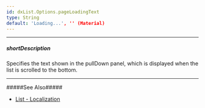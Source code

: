 ```yaml
---
id: dxList.Options.pageLoadingText
type: String
default: 'Loading...', '' (Material)
---
```

---
##### shortDescription
Specifies the text shown in the pullDown panel, which is displayed when the list is scrolled to the bottom.

---
#####See Also#####
- [List - Localization](/Documentation/Guide/Widgets/List/Localization/)